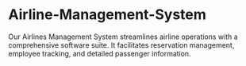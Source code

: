 # Airline-Management-System
Our Airlines Management System streamlines airline operations with a comprehensive software suite. It facilitates reservation management, employee tracking, and detailed passenger information.
